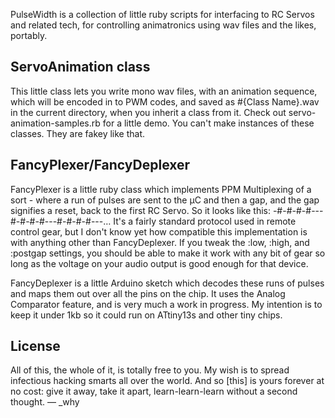 PulseWidth is a collection of little ruby scripts for interfacing to RC Servos and related tech, for controlling animatronics using wav files and the likes, portably. 

## ServoAnimation class ##

This little class lets you write mono wav files, with an animation sequence, which will be encoded in to PWM codes, and saved as #{Class Name}.wav in the current directory, when you inherit a class from it. Check out servo-animation-samples.rb for a little demo. You can't make instances of these classes. They are fakey like that.

## FancyPlexer/FancyDeplexer ##

FancyPlexer is a little ruby class which implements PPM Multiplexing of a sort - where a run of pulses are sent to the µC and then a gap, and the gap signifies a reset, back to the first RC Servo. So it looks like this: -#-#-#-#---#-#-#-#---#-#-#-#---… It's a fairly standard protocol used in remote control gear, but I don't know yet how compatible this implementation is with anything other than FancyDeplexer. If you tweak the :low, :high, and :postgap settings, you should be able to make it work with any bit of gear so long as the voltage on your audio output is good enough for that device.

FancyDeplexer is a little Arduino sketch which decodes these runs of pulses and maps them out over all the pins on the chip. It uses the Analog Comparator feature, and is very much a work in progress. My intention is to keep it under 1kb so it could run on ATtiny13s and other tiny chips.


## License ##

All of this, the whole of it, is totally free to you. My wish is to spread infectious hacking smarts all over the world. And so [this] is yours forever at no cost: give it away, take it apart, learn-learn-learn without a second thought. — \_why

